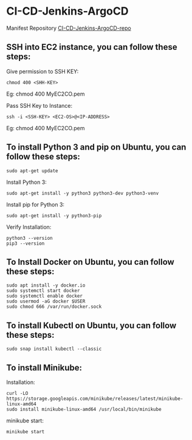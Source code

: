 # CI-CD-Jenkins-ArgoCD

Manifest Repository [CI-CD-Jenkins-ArgoCD-repo](https://github.com/Teebra/CI-CD-Jenkins-ArgoCD-repo)

## SSH into EC2 instance, you can follow these steps:

Give permission to SSH KEY:
```
chmod 400 <SHH-KEY>
```
Eg: chmod 400 MyEC2CO.pem

Pass SSH Key to Instance:
```
ssh -i <SSH-KEY> <EC2-OS>@<IP-ADDRESS>
```
Eg: chmod 400 MyEC2CO.pem

## To install Python 3 and pip on Ubuntu, you can follow these steps:

```
sudo apt-get update
```

Install Python 3:

```
sudo apt-get install -y python3 python3-dev python3-venv
```

Install pip for Python 3:

```
sudo apt-get install -y python3-pip
```

Verify Installation:

```
python3 --version
pip3 --version
```

## To Install Docker on Ubuntu, you can follow these steps:

```
sudo apt install -y docker.io
sudo systemctl start docker
sudo systemctl enable docker
sudo usermod -aG docker $USER
sudo chmod 666 /var/run/docker.sock
```

## To install Kubectl on Ubuntu, you can follow these steps:

```
sudo snap install kubectl --classic
```

## To install Minikube:

Installation:

```
curl -LO https://storage.googleapis.com/minikube/releases/latest/minikube-linux-amd64
sudo install minikube-linux-amd64 /usr/local/bin/minikube
```

minikube start:

```
minikube start
```
